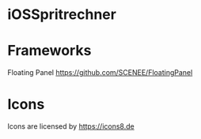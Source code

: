 # iOSSpritrechner

# Frameworks

Floating Panel https://github.com/SCENEE/FloatingPanel

# Icons

Icons are licensed by https://icons8.de
